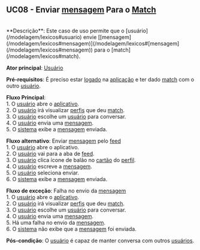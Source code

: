 ## UC08 - Enviar [mensagem](/modelagem/lexicos#mensagem) Para o [Match](/modelagem/lexicos#match)

<br />
**Descrição**: Este caso de uso permite que o [usuário](/modelagem/lexicos#usuario) envie [[mensagem](/modelagem/lexicos#mensagem)](/modelagem/lexicos#[mensagem](/modelagem/lexicos#mensagem)) para o [match](/modelagem/lexicos#match).

**Ator principal**: [Usuário](/modelagem/lexicos#usuario)

**Pré-requisitos**: É preciso estar [logado](/modelagem/lexicos#logar) na [aplicação](/modelagem/lexicos#tinder) e ter dado [match](/modelagem/lexicos#match) com o outro [usuário](/modelagem/lexicos#usuario).

**Fluxo Principal**:
<br /> 1. O [usuário](/modelagem/lexicos#usuario) abre o [aplicativo](/modelagem/lexicos#tinder).
<br /> 2. O [usuário](/modelagem/lexicos#usuario) irá visualizar [perfis](/modelagem/lexicos#perfil) que deu [match](/modelagem/lexicos#match).
<br /> 3. O [usuário](/modelagem/lexicos#usuario) escolhe um [usuário](/modelagem/lexicos#usuario) para conversar.
<br /> 4. O [usuário](/modelagem/lexicos#usuario) envia uma [mensagem](/modelagem/lexicos#mensagem).
<br /> 5. O [sistema](/modelagem/lexicos#tinder) exibe a [mensagem](/modelagem/lexicos#mensagem) enviada.

**Fluxo alternativo**: Enviar [mensagem](/modelagem/lexicos#mensagem) pelo [feed](/modelagem/lexicos#feed)
<br /> 1. O [usuário](/modelagem/lexicos#usuario) abre o aplicativo.
<br /> 2. O [usuário](/modelagem/lexicos#usuario) vai para a aba de [feed](/modelagem/lexicos#feed).
<br /> 3. O [usuário](/modelagem/lexicos#usuario) clica ícone de balão no [cartão](/modelagem/lexicos#cartao) do [perfil](/modelagem/lexicos#perfil).
<br /> 4. O [usuário](/modelagem/lexicos#usuario) escreve a [mensagem](/modelagem/lexicos#mensagem).
<br /> 5. O [usuário](/modelagem/lexicos#usuario) seleciona enviar.
<br /> 6. O [sistema](/modelagem/lexicos#tinder) exibe a [mensagem](/modelagem/lexicos#mensagem) enviada.

**Fluxo de exceção**: Falha no envio da [mensagem](/modelagem/lexicos#mensagem)
<br /> 1. O [usuário](/modelagem/lexicos#usuario) abre o [aplicativo](/modelagem/lexicos#tinder).
<br /> 2. O [usuário](/modelagem/lexicos#usuario) irá visualizar [perfis](/modelagem/lexicos#perfil) que deu [match](/modelagem/lexicos#match).
<br /> 3. O [usuário](/modelagem/lexicos#usuario) escolhe um [usuário](/modelagem/lexicos#usuario) para conversar.
<br /> 4. O [usuário](/modelagem/lexicos#usuario) envia uma [mensagem](/modelagem/lexicos#mensagem).
<br /> 5. Há uma falha no envio da [mensagem](/modelagem/lexicos#mensagem).
<br /> 6. O [sistema](/modelagem/lexicos#tinder) não exibe que a [mensagem](/modelagem/lexicos#mensagem) foi enviada.

**Pós-condição**: O [usuário](/modelagem/lexicos#usuario) é capaz de manter conversa com outros [usuários](/modelagem/lexicos#usuario).
